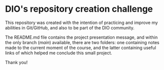 # DIO's repository creation challenge
This repository was created with the intention of practicing and improve my abilities in Git/GitHub, and also to be part of the DIO community.

The README.md file contains the project presentation message, and within the only branch (_main_) available, there are two folders: one containing notes made to the current moment of the course, and the latter containing useful links of which helped me conclude this small project.

Thank you!
